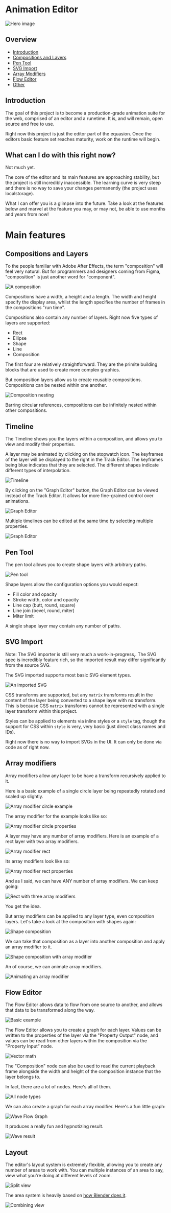 # Animation Editor

![Hero image](/files/readme-images/graph-editor-multiple.png)

## Overview

-   [Introduction](#introduction)
-   [Compositions and Layers](#compositions-and-layers)
-   [Pen Tool](#pen-tool)
-   [SVG Import](#compositions-and-layers)
-   [Array Modifiers](#array-modifiers)
-   [Flow Editor](#flow-editor)
-   [Other](#other)

## Introduction

The goal of this project is to become a production-grade animation suite for the web, comprised of an editor and a runetime. It is, and will remain, open source and free to use.

Right now this project is just the editor part of the equasion. Once the editors basic feature set reaches maturity, work on the runtime will begin.

## What can I do with this right now?

Not much yet.

The core of the editor and its main features are approaching stability, but the project is still incredibly inaccessible. The learning curve is very steep and there is no way to save your changes permanently (the project uses localstorage).

What I can offer you is a glimpse into the future. Take a look at the features below and marvel at the feature you may, or may not, be able to use months and years from now!

# Main features

## Compositions and Layers

To the people familiar with Adobe After Effects, the term "composition" will feel very natural. But for programmers and designers coming from Figma, "composition" is just another word for "component".

![A composition][img_composition]

Compositions have a width, a height and a length. The width and height specify the display area, whilst the length specifies the number of frames in the compositions "run time".

Compositions also contain any number of layers. Right now five types of layers are supported:

-   Rect
-   Ellipse
-   Shape
-   Line
-   Composition

The first four are relatively straightforward. They are the primite building blocks that are used to create more complex graphics.

But composition layers allow us to create reusable compositions. Compositions can be nested within one another.

![Composition nesting][img_composition_nesting]

Barring circular references, compositions can be infinitely nested within other compositions.

[img_composition]: /files/readme-images/composition.png
[img_composition_nesting]: /files/readme-images/composition-nesting.png

## Timeline

The Timeline shows you the layers within a composition, and allows you to view and modify their properties.

A layer may be animated by clicking on the stopwatch icon. The keyframes of the layer will be displayed to the right in the Track Editor. The keyframes being blue indicates that they are selected. The different shapes indicate different types of interpolation.

![Timeline][img_timeline]

By clicking on the "Graph Editor" button, the Graph Editor can be viewed instead of the Track Editor. It allows for more fine-grained control over animations.

![Graph Editor][img_graph_editor_single]

Multiple timelines can be edited at the same time by selecting multiple properties.

![Graph Editor][img_graph_editor_multiple]

[img_timeline]: /files/readme-images/timeline.png
[img_graph_editor_single]: /files/readme-images/graph-editor-single.png
[img_graph_editor_multiple]: /files/readme-images/graph-editor-multiple.png

## Pen Tool

The pen tool allows you to create shape layers with arbitrary paths.

![Pen tool][img_pen_tool]

Shape layers allow the configuration options you would expect:

-   Fill color and opacity
-   Stroke width, color and opacity
-   Line cap (butt, round, square)
-   Line join (bevel, round, miter)
-   Miter limit

A single shape layer may contain any number of paths.

[img_pen_tool]: /files/readme-images/pen-tool.png

## SVG Import

Note: The SVG importer is still very much a work-in-progress,. The SVG spec is incredibly feature rich, so the imported result may differ significantly from the source SVG.

The SVG imported supports most basic SVG element types.

![An imported SVG][img_svg_import]

CSS transforms are supported, but any `matrix` transforms result in the content of the layer being converted to a shape layer with no transform. This is because CSS `matrix` transforms cannot be represented with a single layer transform within this project.

Styles can be applied to elements via inline styles or a `style` tag, though the support for CSS within `style` is very, very basic (just direct class names and IDs).

Right now there is no way to import SVGs in the UI. It can only be done via code as of right now.

[img_svg_import]: /files/readme-images/svg-import.png

## Array modifiers

Array modifiers allow any layer to be have a transform recursively applied to it.

Here is a basic example of a single circle layer being repeatedly rotated and scaled up slightly.

![Array modifier circle example][img_array_modifier_circle]

The array modifier for the example looks like so:

![Array modifier circle properties][img_array_modifier_circle_properties]

A layer may have any number of array modifiers. Here is an example of a rect layer with two array modifiers.

![Array modifier rect][img_2d_array_modifier_rect]

Its array modifiers look like so:

![Array modifier rect properties][img_2d_array_modifier_rect_properties]

And as I said, we can have ANY number of array modifiers. We can keep going:

![Rect with three array modifiers][img_3d_array_modifier_rect]

You get the idea.

But array modifiers can be applied to any layer type, even composition layers. Let's take a look at the composition with shapes again:

![Shape composition][img_composition_nesting]

We can take that composition as a layer into another composition and apply an array modifier to it.

![Shape composition with array modifier][img_shapes_array_modifier]

An of course, we can animate array modifiers.

![Animating an array modifier][img_shapes_array_modifier_animated]

[img_array_modifier_circle]: /files/readme-images/array-modifier-circles.png
[img_array_modifier_circle_properties]: /files/readme-images/array-modifier-circle-properties.png
[img_2d_array_modifier_rect]: /files/readme-images/2d-array-modifier-rect.png
[img_2d_array_modifier_rect_properties]: /files/readme-images/2d-array-modifier-rect-properties.png
[img_3d_array_modifier_rect]: /files/readme-images/3d-array-modifier-rect.png
[img_shapes_array_modifier]: /files/readme-images/shapes-array-modifier.png
[img_shapes_array_modifier_animated]: /files/readme-images/shapes-array-modifier-animated.gif

## Flow Editor

The Flow Editor allows data to flow from one source to another, and allows that data to be transformed along the way.

![Basic example][img_flow_editor_basic]

The Flow Editor allows you to create a graph for each layer. Values can be written to the properties of the layer via the "Property Output" node, and values can be read from other layers within the composition via the "Property Input" node.

![Vector math][img_vector_math]

The "Composition" node can also be used to read the current playback frame alongside the width and height of the composition instance that the layer belongs to.

In fact, there are a lot of nodes. Here's all of them.

![All node types][img_all_nodes]

We can also create a graph for each array modifier. Here's a fun little graph:

![Wave Flow Graph][img_wave_flow_editor]

It produces a really fun and hypnotizing result.

![Wave result][img_wave_result]

[img_flow_editor_basic]: /files/readme-images/flow-editor-basic.png
[img_all_nodes]: /files/readme-images/all-nodes.png
[img_vector_math]: /files/readme-images/vector-math.png
[img_wave_flow_editor]: /files/readme-images/wave-flow-editor.png
[img_wave_result]: /files/readme-images/wave-result.gif

## Layout

The editor's layout system is extremely flexible, allowing you to create any number of areas to work with. You can multiple instances of an area to say, view what you're doing at different levels of zoom.

![Split view][img_split_view]

The area system is heavily based on [how Blender does it][blender_areas].

![Combining view][img_combining_view]

[img_split_view]: /files/readme-images/split-view.png
[img_combining_view]: /files/readme-images/combining-view.png
[blender_areas]: https://docs.blender.org/manual/en/latest/interface/window_system/areas.html
